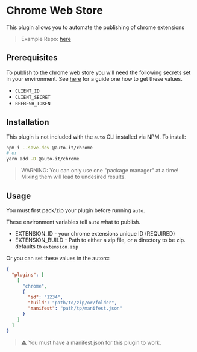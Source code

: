 # Chrome Web Store

This plugin allows you to automate the publishing of chrome extensions

> Example Repo: [here](https://github.com/hipstersmoothie/auto-chrome)

## Prerequisites

To publish to the chrome web store you will need the following secrets set in your environment. See [here](https://github.com/DrewML/chrome-webstore-upload/blob/master/How%20to%20generate%20Google%20API%20keys.md) for a guide one how to get these values.

- `CLIENT_ID`
- `CLIENT_SECRET`
- `REFRESH_TOKEN`

## Installation

This plugin is not included with the `auto` CLI installed via NPM. To install:

```bash
npm i --save-dev @auto-it/chrome
# or
yarn add -D @auto-it/chrome
```

> WARNING: You can only use one "package manager" at a time!
> Mixing them will lead to undesired results.

## Usage

You must first pack/zip your plugin before running `auto`.

These environment variables tell `auto` what to publish.

- EXTENSION_ID - your chrome extensions unique ID (REQUIRED)
- EXTENSION_BUILD - Path to either a zip file, or a directory to be zip. defaults to `extension.zip`

Or you can set these values in the autorc:

```json
{
  "plugins": [
    [
      "chrome",
      {
        "id": "1234",
        "build": "path/to/zip/or/folder",
        "manifest": "path/tp/manifest.json"
      }
    ]
  ]
}
```

> :warning: You must have a manifest.json for this plugin to work.
